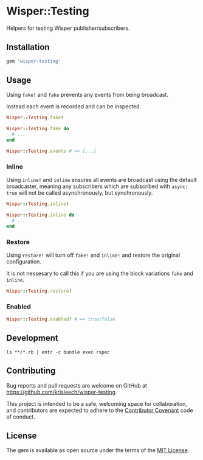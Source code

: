 # Wisper::Testing

Helpers for testing Wisper publisher/subscribers.

## Installation

```ruby
gem 'wisper-testing'
```

## Usage

Using `fake!` and `fake` prevents any events from being broadcast. 

Instead each event is recorded and can be inspected.

```ruby
Wisper::Testing.fake!

Wisper::Testing.fake do
  # ...
end

Wisper::Testing.events # => [...]
```

### Inline

Using `inline!` and `inline` ensures all events are broadcast using the default
broadcaster, meaning any subscribers which are subscribed with `async: true`
will not be called asynchronously, but synchronously.

```ruby
Wisper::Testing.inline!

Wisper::Testing.inline do
  # ...
end
```

### Restore

Using `restore!` will turn off `fake!` and `inline!` and restore the original
configuration.

It is not nessesary to call this if you are using the block variations 
`fake` and `inline`.

```ruby
Wisper::Testing.restore!
```

### Enabled

```ruby
Wisper::Testing.enabled? # => true/false
```

## Development

```
ls **/*.rb | entr -c bundle exec rspec
```

## Contributing

Bug reports and pull requests are welcome on GitHub at https://github.com/krisleech/wisper-testing.

This project is intended to be a safe, welcoming space for collaboration, and
contributors are expected to adhere to the [Contributor Covenant](contributor-covenant.org)
code of conduct.

## License

The gem is available as open source under the terms of the [MIT License](http://opensource.org/licenses/MIT).

